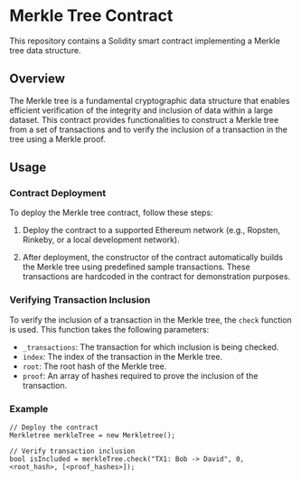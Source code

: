 # Merkle Tree Contract

This repository contains a Solidity smart contract implementing a Merkle tree data structure. 

## Overview

The Merkle tree is a fundamental cryptographic data structure that enables efficient verification of the integrity and inclusion of data within a large dataset. This contract provides functionalities to construct a Merkle tree from a set of transactions and to verify the inclusion of a transaction in the tree using a Merkle proof.

## Usage

### Contract Deployment

To deploy the Merkle tree contract, follow these steps:

1. Deploy the contract to a supported Ethereum network (e.g., Ropsten, Rinkeby, or a local development network).

2. After deployment, the constructor of the contract automatically builds the Merkle tree using predefined sample transactions. These transactions are hardcoded in the contract for demonstration purposes.

### Verifying Transaction Inclusion

To verify the inclusion of a transaction in the Merkle tree, the `check` function is used. This function takes the following parameters:

- `_transactions`: The transaction for which inclusion is being checked.
- `index`: The index of the transaction in the Merkle tree.
- `root`: The root hash of the Merkle tree.
- `proof`: An array of hashes required to prove the inclusion of the transaction.

### Example

```solidity
// Deploy the contract
Merkletree merkleTree = new Merkletree();

// Verify transaction inclusion
bool isIncluded = merkleTree.check("TX1: Bob -> David", 0, <root_hash>, [<proof_hashes>]);
